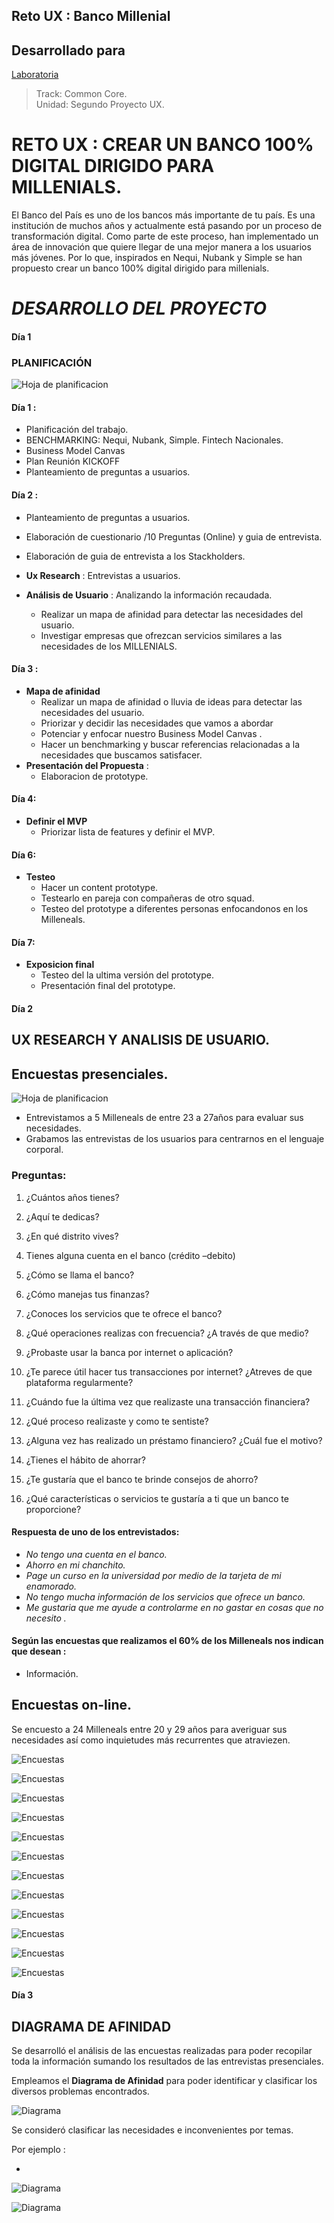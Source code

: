 ## Reto UX : Banco Millenial
## Desarrollado para
[Laboratoria](http://laboratoria.la)

> Track: Common Core.  
Unidad: Segundo  Proyecto UX.

# **RETO UX : CREAR UN BANCO 100% DIGITAL DIRIGIDO PARA MILLENIALS.**

El Banco del País es uno de los bancos más importante de tu país. Es una institución de muchos años y actualmente está pasando por un proceso de transformación digital. Como parte de este proceso, han implementado un área de innovación que quiere llegar de una mejor manera a los usuarios más jóvenes. Por lo que, inspirados en Nequi, Nubank y Simple se han propuesto crear un banco 100% digital dirigido para millenials.


# ***DESARROLLO DEL PROYECTO***

#### Día 1

### **PLANIFICACIÓN**

![Hoja de planificacion](assets/images/planificación.jpg)  

#### Día 1 :
  - Planificación del trabajo.  
  - BENCHMARKING:
     Nequi, Nubank, Simple.
     Fintech Nacionales.
  - Business Model Canvas
  - Plan Reunión KICKOFF
  - Planteamiento de preguntas a usuarios.


#### Día 2 :  
  - Planteamiento de preguntas a usuarios.
  - Elaboración de cuestionario /10 Preguntas (Online)  y guia de entrevista.
  - Elaboración de guia de entrevista a los Stackholders.

- **Ux Research** : Entrevistas a usuarios.  
- **Análisis de Usuario**  : Analizando la información recaudada.
    - Realizar un mapa de afinidad para detectar las necesidades del usuario.
    - Investigar empresas que ofrezcan servicios similares a las necesidades de los MILLENIALS.  

#### Día 3 :  
-  **Mapa de afinidad**
      - Realizar un mapa de afinidad o lluvia de ideas para detectar las necesidades del usuario.
      - Priorizar y decidir las necesidades que vamos a abordar
      - Potenciar y enfocar nuestro Business Model Canvas .
      - Hacer un benchmarking y buscar referencias relacionadas a la necesidades que buscamos satisfacer.  
- **Presentación del Propuesta** :
    -   Elaboracion de prototype.

#### Día 4:  
- **Definir el MVP**
    - Priorizar lista de features y definir el MVP.  


#### Día 6:
- **Testeo**
     - Hacer un content prototype.  
     - Testearlo en pareja con compañeras de otro squad.
     - Testeo del prototype a diferentes personas enfocandonos en los Milleneals.


#### Día 7:
- **Exposicion final**
     - Testeo del la ultima versión del prototype.
     - Presentación final del prototype.


#### Día 2

## **UX RESEARCH Y ANALISIS DE USUARIO.**

## **Encuestas presenciales.**

![Hoja de planificacion](assets/images/collage.jpg)  

- Entrevistamos a 5 Milleneals de entre 23 a 27años para evaluar sus necesidades.
- Grabamos las entrevistas de los usuarios para centrarnos en el lenguaje corporal.  

### **Preguntas:**
1.	¿Cuántos años tienes?

2.	¿Aquí te dedicas?

3.	¿En qué distrito vives?

4.	Tienes alguna cuenta en el banco (crédito –debito)

5.	¿Cómo se llama el banco?

6.	¿Cómo manejas tus finanzas?

7.	¿Conoces los servicios que te ofrece el banco?

8.	¿Qué operaciones realizas con frecuencia? ¿A través de que medio?

9.	¿Probaste usar la banca por internet o aplicación?

10.	¿Te parece útil hacer tus transacciones por internet? ¿Atreves de que plataforma regularmente?

11.	¿Cuándo fue la última vez que realizaste una transacción financiera?

12.	¿Qué proceso realizaste y como te sentiste?

13.	¿Alguna vez has realizado un préstamo financiero? ¿Cuál fue el motivo?

14.	¿Tienes el hábito de ahorrar?

15.	¿Te gustaría que el banco te brinde consejos de ahorro?

16.	¿Qué características o servicios te gustaría a ti que un banco te proporcione?


#### **Respuesta de uno de los entrevistados:**

  - *No tengo una cuenta en el banco.*   
  - *Ahorro en mi chanchito.*  
  - *Page un curso en la universidad por medio de la tarjeta de mi enamorado.*  
  - *No tengo mucha información de los servicios que ofrece un banco.*  
  - *Me gustaria que me ayude a controlarme en no gastar en cosas que no necesito .*


#### **Según las encuestas que realizamos el 60% de los Milleneals nos indican que desean :**  

- Información.  




## **Encuestas on-line.**
Se encuesto a 24 Milleneals entre 20 y 29 años para averiguar sus necesidades así como inquietudes más recurrentes que atraviezen.

![Encuestas](assets/images/encuesta/1.PNG)   

![Encuestas](assets/images/encuesta/2.PNG)


![Encuestas](assets/images/encuesta/2.PNG)

![Encuestas](assets/images/encuesta/3-1.PNG)

![Encuestas](assets/images/encuesta/3-2.PNG)

![Encuestas](assets/images/encuesta/4-1.PNG)

![Encuestas](assets/images/encuesta/4-2.PNG)

![Encuestas](assets/images/encuesta/5.PNG)

![Encuestas](assets/images/encuesta/6.PNG)

![Encuestas](assets/images/encuesta/7.PNG)

![Encuestas](assets/images/encuesta/8-1.PNG)

![Encuestas](assets/images/encuesta/8-2.PNG)

#### Día 3
## **DIAGRAMA DE AFINIDAD**

Se desarrolló el análisis de las encuestas realizadas para poder recopilar toda la información sumando los resultados de las entrevistas presenciales.

Empleamos el **Diagrama de Afinidad** para poder identificar  y clasificar los diversos problemas encontrados.

![Diagrama](assets/images/diagrama-1.jpg)

Se consideró clasificar las necesidades e inconvenientes por temas.

Por ejemplo :

 -

![Diagrama](assets/images/diagrama-2.jpg)

![Diagrama](assets/images/diagrama-3.jpg)
